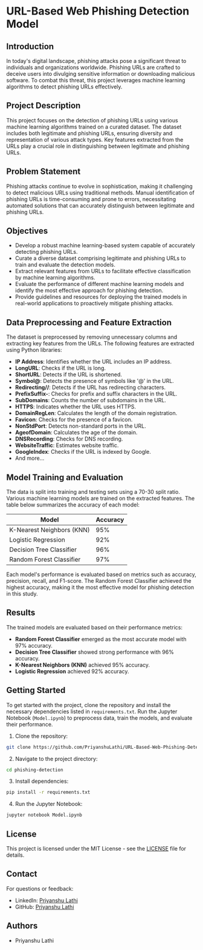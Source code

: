 # URL-Based Web Phishing Detection Model

## Introduction

In today's digital landscape, phishing attacks pose a significant threat to individuals and organizations worldwide. Phishing URLs are crafted to deceive users into divulging sensitive information or downloading malicious software. To combat this threat, this project leverages machine learning algorithms to detect phishing URLs effectively.

## Project Description

This project focuses on the detection of phishing URLs using various machine learning algorithms trained on a curated dataset. The dataset includes both legitimate and phishing URLs, ensuring diversity and representation of various attack types. Key features extracted from the URLs play a crucial role in distinguishing between legitimate and phishing URLs.

## Problem Statement

Phishing attacks continue to evolve in sophistication, making it challenging to detect malicious URLs using traditional methods. Manual identification of phishing URLs is time-consuming and prone to errors, necessitating automated solutions that can accurately distinguish between legitimate and phishing URLs.

## Objectives

- Develop a robust machine learning-based system capable of accurately detecting phishing URLs.
- Curate a diverse dataset comprising legitimate and phishing URLs to train and evaluate the detection models.
- Extract relevant features from URLs to facilitate effective classification by machine learning algorithms.
- Evaluate the performance of different machine learning models and identify the most effective approach for phishing detection.
- Provide guidelines and resources for deploying the trained models in real-world applications to proactively mitigate phishing attacks.

## Data Preprocessing and Feature Extraction

The dataset is preprocessed by removing unnecessary columns and extracting key features from the URLs. The following features are extracted using Python libraries:

- **IP Address**: Identifies whether the URL includes an IP address.
- **LongURL**: Checks if the URL is long.
- **ShortURL**: Detects if the URL is shortened.
- **Symbol@**: Detects the presence of symbols like '@' in the URL.
- **Redirecting//**: Detects if the URL has redirecting characters.
- **PrefixSuffix-**: Checks for prefix and suffix characters in the URL.
- **SubDomains**: Counts the number of subdomains in the URL.
- **HTTPS**: Indicates whether the URL uses HTTPS.
- **DomainRegLen**: Calculates the length of the domain registration.
- **Favicon**: Checks for the presence of a favicon.
- **NonStdPort**: Detects non-standard ports in the URL.
- **AgeofDomain**: Calculates the age of the domain.
- **DNSRecording**: Checks for DNS recording.
- **WebsiteTraffic**: Estimates website traffic.
- **GoogleIndex**: Checks if the URL is indexed by Google.
- And more...

## Model Training and Evaluation

The data is split into training and testing sets using a 70-30 split ratio. Various machine learning models are trained on the extracted features. The table below summarizes the accuracy of each model:

| Model                     | Accuracy |
|---------------------------|----------|
| K-Nearest Neighbors (KNN) | 95%      |
| Logistic Regression       | 92%      |
| Decision Tree Classifier  | 96%      |
| Random Forest Classifier  | 97%      |

Each model's performance is evaluated based on metrics such as accuracy, precision, recall, and F1-score. The Random Forest Classifier achieved the highest accuracy, making it the most effective model for phishing detection in this study.

## Results

The trained models are evaluated based on their performance metrics:

- **Random Forest Classifier** emerged as the most accurate model with 97% accuracy.
- **Decision Tree Classifier** showed strong performance with 96% accuracy.
- **K-Nearest Neighbors (KNN)** achieved 95% accuracy.
- **Logistic Regression** achieved 92% accuracy.

## Getting Started

To get started with the project, clone the repository and install the necessary dependencies listed in `requirements.txt`. Run the Jupyter Notebook (`Model.ipynb`) to preprocess data, train the models, and evaluate their performance.

1. Clone the repository:

```bash
git clone https://github.com/PriyanshuLathi/URL-Based-Web-Phishing-Detection-Model
```

2. Navigate to the project directory:

```bash
cd phishing-detection
```

3. Install dependencies:

```bash
pip install -r requirements.txt
```

4. Run the Jupyter Notebook:

```bash
jupyter notebook Model.ipynb
```

## License

This project is licensed under the MIT License - see the [LICENSE](https://github.com/PriyanshuLathi/URL-Based-Web-Phishing-Detection-Model/blob/main/LICENSE) file for details.

## Contact

For questions or feedback:

- LinkedIn: [Priyanshu Lathi](https://www.linkedin.com/in/priyanshu-lathi)
- GitHub: [Priyanshu Lathi](https://github.com/PriyanshuLathi)

## Authors

- Priyanshu Lathi